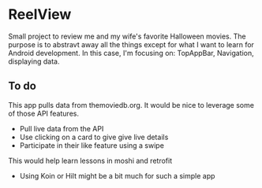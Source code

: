 # ReelView
Small project to review me and my wife's favorite Halloween movies. 
The purpose is to abstravt away all the things except for what I 
want to learn for Android development. In this case, I'm focusing 
on: TopAppBar, Navigation, displaying data. 

## To do
This app pulls data from themoviedb.org. It would be nice to leverage
some of those API features.
- Pull live data from the API
- Use clicking on a card to give give live details
- Participate in their like feature using a swipe

This would help learn lessons in moshi and retrofit
- Using Koin or Hilt might be a bit much for such a simple app
